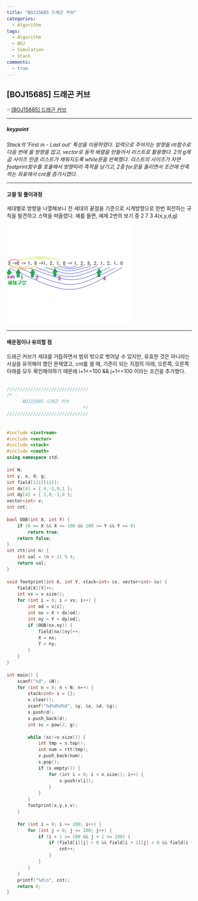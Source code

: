 ```yaml
---
title: "BOJ15685 드래곤 커브"
categories:
  - Algorithm
tags:
  - Algorithm
  - BOJ
  - Simulation
  - Stack
comments:
  - true
---
```


## [BOJ15685] 드래곤 커브
 ☞[[BOJ15685] 드래곤 커브](https://www.acmicpc.net/problem/15685)

---

##### keypoint
*Stack의 'First in - Last out' 특성을 이용하였다. 입력으로 주어지는 방향을 rtt함수로 다음 번에 올 방향을 잡고, vector로 동적 배열을 만들어서 리스트로 활용했다. 2의 g제곱 사이즈 만큼 리스트가 채워지도록 while문을 반복했다. 리스트의 사이즈가 차면 footprint함수를 호출해서 방향따라 족적을 남기고, 2중 for문을 돌리면서 조건에 만족하는 좌표에서 cnt를 증가시켰다.*

---

#### 고찰 및 풀이과정
세대별로 방향을 나열해보니 전 세대의 끝점을 기준으로 시계방향으로 한번 회전하는 규칙을 발견하고 스택을 떠올렸다. 예를 들면,
예제 2번의 보기 중
2 7 3 4(x,y,d,g)
![](assets/img/algorithm/drcv.png)

---

#### 배운점이나 유의할 점
드래곤 커브가 세대를 거듭하면서 범위 밖으로 벗어날 수 있지만, 유효한 것은 아니라는 사실을 유의해야 했던 문제였고, cnt를 셀 때, 기준이 되는 지점의 아래, 오른쪽, 오른쪽아래를 모두 확인해야하기 때문에 i+1<=100 && j+1<=100 이라는 조건을 추가했다.


```cpp

///////////////////////////////
/*
      BOJ15685 드래곤 커브
                             */
///////////////////////////////


#include <iostream>
#include <vector>
#include <stack>
#include <cmath>
using namespace std;

int N;
int y, x, d, g;
int field[111][111];
int dx[4] = { 0,-1,0,1 };
int dy[4] = { 1,0,-1,0 };
vector<int> v;
int cnt;

bool OOB(int X, int Y) {
	if (0 <= X && X <= 100 && 100 >= Y && Y >= 0)
		return true;
	return false;
}
int rtt(int n) {
	int val = (n + 1) % 4;
	return val;
}

void footprint(int X, int Y, stack<int> &s, vector<int> &v) {
	field[X][Y]++;
	int vs = v.size();
	for (int i = 0; i < vs; i++) {
		int od = v[i];
		int nx = X + dx[od];
		int ny = Y + dy[od];
		if (OOB(nx,ny)) {
			field[nx][ny]++;
			X = nx;
			Y = ny;
		}
	}
}

int main() {
	scanf("%d", &N);
	for (int n = 0; n < N; n++) {
		stack<int> s = {};
		v.clear();
		scanf("%d%d%d%d", &y, &x, &d, &g);
		s.push(d);
		v.push_back(d);
		int sc = pow(2, g);

		while (sc!=v.size()) {
			int tmp = s.top();
			int num = rtt(tmp);
			v.push_back(num);
			s.pop();
			if (s.empty()) {
				for (int i = 0; i < v.size(); i++) {
					s.push(v[i]);
				}
			}
		}
		footprint(x,y,s,v);
	}

	for (int i = 0; i <= 100; i++) {
		for (int j = 0; j <= 100; j++) {
			if (i + 1 <= 100 && j + 1 <= 100) {
				if (field[i][j] > 0 && field[i + 1][j] > 0 && field[i + 1][j + 1] > 0 && field[i][j + 1] > 0) {
					cnt++;
				}
			}
		}
	}
	printf("%d\n", cnt);
	return 0;
}
```

